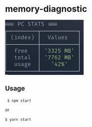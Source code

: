 # memory-diagnostic
![memory-diagnostic](assets/image.png)

## Usage
``` $ npm start``` <p>
or <p>
``` $ yarn start ```